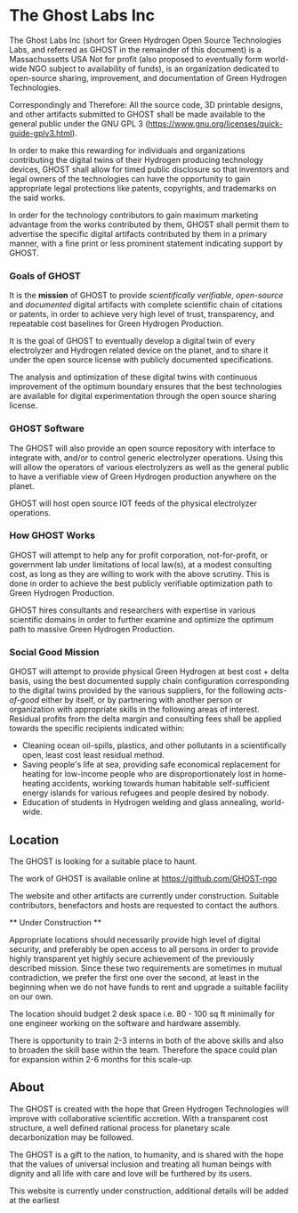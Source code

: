 # The Ghost Labs Inc

The Ghost Labs Inc (short for Green Hydrogen Open Source Technologies Labs, and referred as GHOST in the remainder of this document) is a Massachussetts USA Not for profit (also proposed to eventually form world-wide NGO subject to availability of funds), is an organization dedicated to open-source sharing, improvement, and documentation of Green Hydrogen Technologies.

Correspondingly and Therefore: All the source code, 3D printable designs, and other artifacts submitted to GHOST shall be made available to the general public under the GNU GPL 3 (https://www.gnu.org/licenses/quick-guide-gplv3.html).

In order to make this rewarding for individuals and organizations contributing the digital twins of their Hydrogen producing technology devices, GHOST shall allow for timed public disclosure so that inventors and legal owners of the technologies can have the opportunity to gain appropriate legal protections like patents, copyrights, and trademarks on the said works.

In order for the technology contributors to gain maximum marketing advantage from the works contributed by them, GHOST shall permit them to advertise the specific digital artifacts contributed by them in a primary manner, with a fine print or less prominent statement indicating support by GHOST.


### Goals of GHOST

It is the **mission** of GHOST to provide *scientifically verifiable*, *open-source* and *documented* digital artifacts with complete scientific chain of citations or patents, in order to achieve very high level of trust, transparency, and repeatable cost baselines for Green Hydrogen Production.

It is the goal of GHOST to eventually develop a digital twin of every electrolyzer and Hydrogen related device on the planet, and to share it under the open source license with publicly documented specifications.

The analysis and optimization of these digital twins with continuous improvement of the optimum boundary ensures that the best technologies are available for digital experimentation through the open source sharing license.


### GHOST Software 

The GHOST will also provide an open source repository with interface to integrate with, and/or to control generic electrolyzer operations.  Using this will allow the operators of various electrolyzers as well as the general public to have a verifiable view of Green Hydrogen production anywhere on the planet.

GHOST will host open source IOT feeds of the physical electrolyzer operations.



### How GHOST Works

GHOST will attempt to help any for profit corporation, not-for-profit, or government lab under limitations of local law(s), at a modest consulting cost, as long as they are willing to work with the above scrutiny.  This is done in order to achieve  the best publicly verifiable optimization path to Green Hydrogen Production.

GHOST hires consultants and researchers with expertise in various scientific domains in order to further examine and optimize the optimum path to massive Green Hydrogen Production.


### Social Good Mission

GHOST will attempt to provide physical Green Hydrogen at best cost + delta basis, using the best documented supply chain configuration corresponding to the digital twins provided by the various suppliers, for the following *acts-of-good* either by itself, or by partnering with another person or organization with appropriate skills in the following areas of interest.   Residual profits from the delta margin and consulting fees shall be applied towards the specific recipients indicated within:

  -  Cleaning ocean oil-spills, plastics, and other pollutants in a scientifically open, least cost least residual method.
  -  Saving people's life at sea, providing safe economical replacement for heating for low-income people who are disproportionately lost in home-heating accidents,  working towards human habitable self-sufficient energy islands for various refugees and people desired by nobody.
  -  Education of students in Hydrogen welding and glass annealing, world-wide.


## Location

The GHOST is looking for a suitable place to haunt. 

The work of GHOST is available online at https://github.com/GHOST-ngo

The website and other artifacts are 
currently under construction.  Suitable contributors, benefactors and 
hosts are requested to contact the authors.



** Under Construction **

Appropriate locations should necessarily provide high level of
digital security, and preferably be open access to all persons
in order to provide highly transparent yet highly secure achievement
of the previously described mission.  Since these two requirements are
sometimes
in mutual contradiction,  we prefer the first one over the second, 
at least in the beginning when we do not have funds to rent and 
upgrade a suitable facility on our own.

The location should budget 2 desk space i.e. 80 - 100 sq ft minimally for
one engineer working on the software and hardware assembly.

There is opportunity to train 2-3 interns in both of the above skills
and also to broaden the skill base within the team.   Therefore the space
could plan for expansion within 2-6 months for this scale-up.


## About

The GHOST is created with the hope that Green Hydrogen Technologies will improve with collaborative scientific accretion.  With a transparent cost structure, a well defined rational process for planetary scale decarbonization may be followed.

The GHOST is a gift to the nation, to humanity, and is shared with the hope that the values of universal inclusion and treating all human beings with dignity and all life with care and love will be furthered by its users.

This website is currently under construction,  additional details will be added at the earliest
